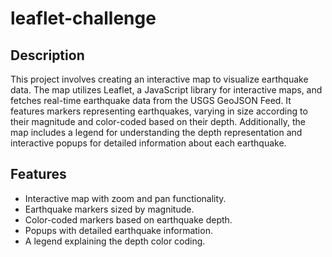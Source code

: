 # leaflet-challenge

## Description
This project involves creating an interactive map to visualize earthquake data. The map utilizes Leaflet, a JavaScript library for interactive maps, and fetches real-time earthquake data from the USGS GeoJSON Feed. It features markers representing earthquakes, varying in size according to their magnitude and color-coded based on their depth. Additionally, the map includes a legend for understanding the depth representation and interactive popups for detailed information about each earthquake.

## Features
- Interactive map with zoom and pan functionality.
- Earthquake markers sized by magnitude.
- Color-coded markers based on earthquake depth.
- Popups with detailed earthquake information.
- A legend explaining the depth color coding.

